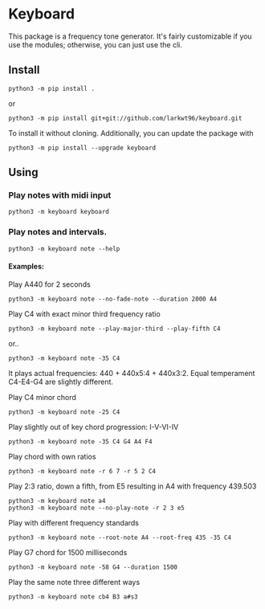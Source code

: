 # Keyboard

This package is a frequency tone generator. It's fairly customizable if you use
the modules; otherwise, you can just use the cli.

## Install

```
python3 -m pip install .
```

or

```
python3 -m pip install git+git://github.com/larkwt96/keyboard.git
```

To install it without cloning. Additionally, you can update the package with

```
python3 -m pip install --upgrade keyboard
```

## Using

### Play notes with midi input

```
python3 -m keyboard keyboard
```

### Play notes and intervals.

```
python3 -m keyboard note --help
```

#### Examples:

Play A440 for 2 seconds
```
python3 -m keyboard note --no-fade-note --duration 2000 A4
```

Play C4 with exact minor third frequency ratio
```
python3 -m keyboard note --play-major-third --play-fifth C4
```
or..
```
python3 -m keyboard note -35 C4
```
It plays actual frequencies: 440 + 440x5:4 + 440x3:2.
Equal temperament C4-E4-G4 are slightly different.

Play C4 minor chord
```
python3 -m keyboard note -25 C4
```

Play slightly out of key chord progression: I-V-VI-IV
```
python3 -m keyboard note -35 C4 G4 A4 F4
```

Play chord with own ratios
```
python3 -m keyboard note -r 6 7 -r 5 2 C4
```

Play 2:3 ratio, down a fifth, from E5 resulting in A4 with frequency 439.503
```
python3 -m keyboard note a4
python3 -m keyboard note --no-play-note -r 2 3 e5
```

Play with different frequency standards
```
python3 -m keyboard note --root-note A4 --root-freq 435 -35 C4
```

Play G7 chord for 1500 milliseconds
```
python3 -m keyboard note -58 G4 --duration 1500
```

Play the same note three different ways
```
python3 -m keyboard note cb4 B3 a#s3
```
